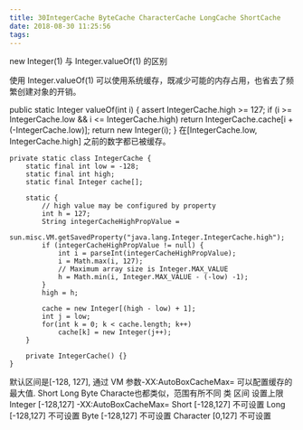 ```yaml
---
title: 30IntegerCache ByteCache CharacterCache LongCache ShortCache
date: 2018-08-30 11:25:56
tags:
---
```

new Integer(1) 与 Integer.valueOf(1) 的区别

使用 Integer.valueOf(1) 可以使用系统缓存，既减少可能的内存占用，也省去了频繁创建对象的开销。

public static Integer valueOf(int i) {
assert IntegerCache.high >= 127;
 if (i >= IntegerCache.low && i <= IntegerCache.high)
return IntegerCache.cache[i + (-IntegerCache.low)];
 return new Integer(i);
}
在[IntegerCache.low, IntegerCache.high] 之前的数字都已被缓存。

```
private static class IntegerCache {
    static final int low = -128;
    static final int high;
    static final Integer cache[];
​
    static {
        // high value may be configured by property
        int h = 127;
        String integerCacheHighPropValue =
            sun.misc.VM.getSavedProperty("java.lang.Integer.IntegerCache.high");
        if (integerCacheHighPropValue != null) {
            int i = parseInt(integerCacheHighPropValue);
            i = Math.max(i, 127);
            // Maximum array size is Integer.MAX_VALUE
            h = Math.min(i, Integer.MAX_VALUE - (-low) -1);
        }
        high = h;
​
        cache = new Integer[(high - low) + 1];
        int j = low;
        for(int k = 0; k < cache.length; k++)
            cache[k] = new Integer(j++);
    }
​
    private IntegerCache() {}
}
```
默认区间是[-128, 127], 通过 VM 参数-XX:AutoBoxCacheMax=<size> 可以配置缓存的最大值.
Short Long Byte Characte也都类似，范围有所不同
类
区间
设置上限
Integer
[-128,127]
-XX:AutoBoxCacheMax=<size>
Short
[-128,127]
不可设置
Long
[-128,127]
不可设置
Byte
[-128,127]
不可设置
Character
[0,127]
不可设置